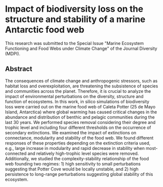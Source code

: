 # Impact of biodiversity loss on the structure and stability of a marine Antarctic food web
This research was submitted to the Special Issue "Marine Ecosystem Functioning and Food Webs under Climate Change" of the Journal Diversity (MDPI).

## Abstract
The consequences of climate change and anthropogenic stressors, such as habitat loss and overexploitation, are threatening the subsistence of species and communities across the planet. Therefore, it is crucial to analyze the impact of environmental perturbations on the diversity, structure and function of ecosystems. In this work, in silico simulations of biodiversity loss were carried out on the marine food web of Caleta Potter (25 de Mayo Island, Antarctica) where global warming has caused critical changes in the abundance and distribution of benthic and pelagic communities during the last 30 years. We performed species removal considering their degree and trophic level and including four different thresholds on the occurrence of secondary extinctions. We examined the impact of extinctions on connectance, modularity and stability of the food web. We found different responses of these properties depending on the extinction criteria used, e.g., large increase in modularity and rapid decrease in stability when most-connected and relatively high-trophic level species were removed. Additionally, we studied the complexity-stability relationship of the food web founding two regimes: 1) high sensitivity to small perturbations suggesting that Potter Cove would be locally unstable, and 2) high persistence to long-range perturbations suggesting global stability of this ecosystem.
